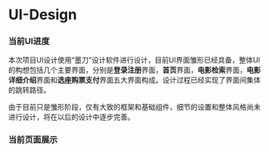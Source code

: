 # UI-Design

### 当前UI进度

​      本次项目UI设计使用“墨刀”设计软件进行设计，目前UI界面雏形已经具备，整体UI的构想包括几个主要界面，分别是**登录注册**界面，**首页**界面，**电影检索**界面，**电影详细介绍**界面和**选座购票支付**界面五大界面构成。设计过程已经实现了界面间集体的跳转路径。

​     由于目前只是雏形阶段，仅有大致的框架和基础组件，细节的设置和整体风格尚未进行设计，将在以后的设计中逐步完善。

### 当前页面展示

<p><img src="</Movie-ticket-Sale-System/UI-Design/blob/master/UI_image/1-1_themePage.png>" alt="" /></p>

<p><img src="<https://github.com/Movie-ticket-Sale-System/UI-Design/tree/master/UI_image/1-2_detailPage.png>" alt="" /></p>

<p><img src="<https://github.com/Movie-ticket-Sale-System/UI-Design/tree/master/UI_image/1-1_payPage.png>" alt="" /></p>









